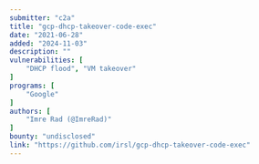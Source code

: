 ```yaml
---
submitter: "c2a"
title: "gcp-dhcp-takeover-code-exec"
date: "2021-06-28"
added: "2024-11-03"
description: ""
vulnerabilities: [
    "DHCP flood", "VM takeover"
]
programs: [
    "Google"
]
authors: [
    "Imre Rad (@ImreRad)"
]
bounty: "undisclosed"
link: "https://github.com/irsl/gcp-dhcp-takeover-code-exec"
---
```




